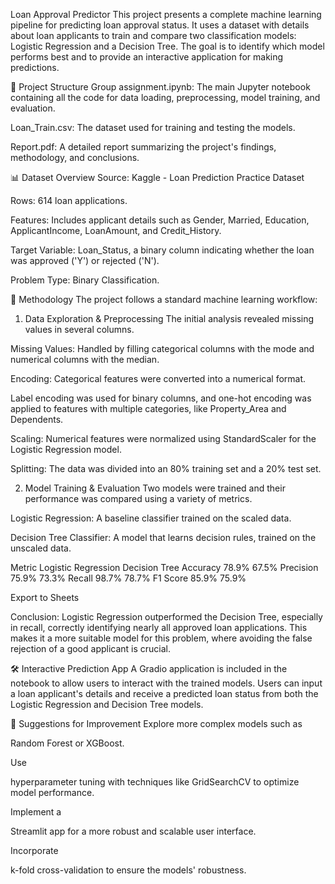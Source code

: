 Loan Approval Predictor
This project presents a complete machine learning pipeline for predicting loan approval status. It uses a dataset with details about loan applicants to train and compare two classification models: Logistic Regression and a Decision Tree. The goal is to identify which model performs best and to provide an interactive application for making predictions.

📂 Project Structure
Group assignment.ipynb: The main Jupyter notebook containing all the code for data loading, preprocessing, model training, and evaluation.

Loan_Train.csv: The dataset used for training and testing the models.

Report.pdf: A detailed report summarizing the project's findings, methodology, and conclusions.

📊 Dataset Overview
Source: Kaggle - Loan Prediction Practice Dataset


Rows: 614 loan applications.


Features: Includes applicant details such as Gender, Married, Education, ApplicantIncome, LoanAmount, and Credit_History.


Target Variable: Loan_Status, a binary column indicating whether the loan was approved ('Y') or rejected ('N').

Problem Type: Binary Classification.

🚀 Methodology
The project follows a standard machine learning workflow:

1. Data Exploration & Preprocessing
The initial analysis revealed missing values in several columns.


Missing Values: Handled by filling categorical columns with the mode and numerical columns with the median.

Encoding: Categorical features were converted into a numerical format. 

Label encoding was used for binary columns, and one-hot encoding was applied to features with multiple categories, like Property_Area and Dependents.


Scaling: Numerical features were normalized using StandardScaler for the Logistic Regression model.


Splitting: The data was divided into an 80% training set and a 20% test set.

2. Model Training & Evaluation
Two models were trained and their performance was compared using a variety of metrics.


Logistic Regression: A baseline classifier trained on the scaled data.


Decision Tree Classifier: A model that learns decision rules, trained on the unscaled data.

Metric	Logistic Regression	Decision Tree
Accuracy	78.9%	67.5%
Precision	75.9%	73.3%
Recall	98.7%	78.7%
F1 Score	85.9%	75.9%

Export to Sheets

Conclusion: Logistic Regression outperformed the Decision Tree, especially in recall, correctly identifying nearly all approved loan applications. This makes it a more suitable model for this problem, where avoiding the false rejection of a good applicant is crucial.

🛠️ Interactive Prediction App
A Gradio application is included in the notebook to allow users to interact with the trained models. Users can input a loan applicant's details and receive a predicted loan status from both the Logistic Regression and Decision Tree models.

🧠 Suggestions for Improvement
Explore more complex models such as 

Random Forest or XGBoost.

Use 

hyperparameter tuning with techniques like GridSearchCV to optimize model performance.

Implement a 

Streamlit app for a more robust and scalable user interface.

Incorporate 

k-fold cross-validation to ensure the models' robustness.
